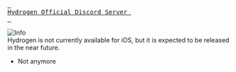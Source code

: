 [<kbd> <br> Hydrogen Official Discord Server <br> </kbd>][Hydrogen]

[Hydrogen]: https://discord.com/invite/gethydrogen 

<picture>
<source media="(prefers-color-scheme: light)" srcset="https://raw.githubusercontent.com/Mqxx/GitHub-Markdown/main/blockquotes/badge/light-theme/info.svg">
<img alt="Info" src="https://raw.githubusercontent.com/Mqxx/GitHub-Markdown/main/blockquotes/badge/dark-theme/info.svg">
</picture><br>
Hydrogen is not currently available for iOS, but it is expected to be released in the near future.

- Not anymore
